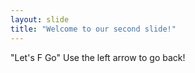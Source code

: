 ```yaml
---
layout: slide
title: "Welcome to our second slide!"
---
```

"Let's F Go"
Use the left arrow to go back!
